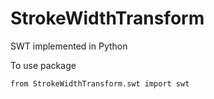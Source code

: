 StrokeWidthTransform
====================

SWT implemented in Python

To use package
```
from StrokeWidthTransform.swt import swt
```